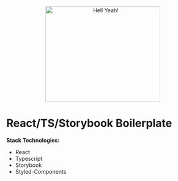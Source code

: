 <center>
	<img src="https://media.giphy.com/media/RrVzUOXldFe8M/giphy.gif" 
		width="300" 
		height="250"
		alt="Hell Yeah!"
	/>
</center>

# React/TS/Storybook Boilerplate

**Stack Technologies:**
- React
- Typescript
- Storybook
- Styled-Components
